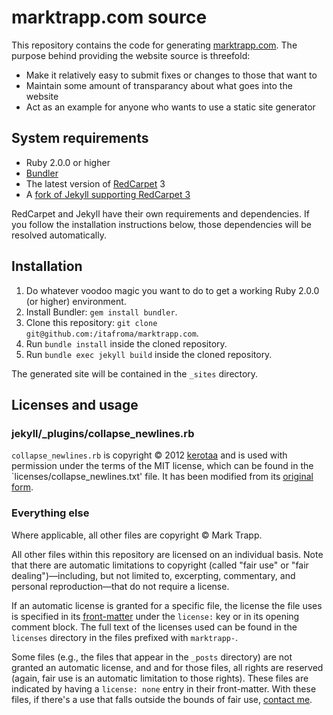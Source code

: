 # marktrapp.com source

This repository contains the code for generating [marktrapp.com][1]. The purpose behind providing the website source is threefold:

* Make it relatively easy to submit fixes or changes to those that want to
* Maintain some amount of transparancy about what goes into the website
* Act as an example for anyone who wants to use a static site generator

## System requirements

* Ruby 2.0.0 or higher
* [Bundler][2]
* The latest version of [RedCarpet][3] 3
* A [fork of Jekyll supporting RedCarpet 3][4]

RedCarpet and Jekyll have their own requirements and dependencies. If you follow the installation instructions below, those dependencies will be resolved automatically.

## Installation

1. Do whatever voodoo magic you want to do to get a working Ruby 2.0.0 (or higher) environment.
2. Install Bundler: `gem install bundler`.
3. Clone this repository: `git clone git@github.com:/itafroma/marktrapp.com`.
4. Run `bundle install` inside the cloned repository.
5. Run `bundle exec jekyll build` inside the cloned repository.

The generated site will be contained in the `_sites` directory.

## Licenses and usage

### jekyll/_plugins/collapse_newlines.rb

`collapse_newlines.rb` is copyright © 2012 [kerotaa][5] and is used with permission under the terms of the MIT license, which can be found in the `licenses/collapse_newlines.txt' file. It has been modified from its [original form][6].

### Everything else

Where applicable, all other files are copyright © Mark Trapp.

All other files within this repository are licensed on an individual basis. Note that there are automatic limitations to copyright (called "fair use" or "fair dealing")—including, but not limited to, excerpting, commentary, and personal reproduction—that do not require a license.

If an automatic license is granted for a specific file, the license the file uses is specified in its [front-matter][10] under the `license:` key or in its opening comment block. The full text of the licenses used can be found in the `licenses` directory in the files prefixed with `marktrapp-`.

Some files (e.g., the files that appear in the `_posts` directory) are not granted an automatic license, and and for those files, all rights are reserved (again, fair use is an automatic limitation to those rights). These files are indicated by having a `license: none` entry in their front-matter. With these files, if there's a use that falls outside the bounds of fair use, [contact me][11].

[1]: http://marktrapp.com "Mark Trapp’s website"
[2]: http://bundler.io "Bundler website"
[3]: https://github.com/vmg/redcarpet "RedCarpet repository"
[4]: https://github.com/itafroma/jekyll "Forked Jekyll repository supporting RedCarpet 3"
[5]: http://kerotaa.hateblo.jp/ "kerotaa’s website"
[6]: https://gist.github.com/kerotaa/5788650 "kerotaa’s remove-empty-lines-html.rb"
[7]: http://ospublish.constantvzw.org "OSP website"
[8]: http://ospublish.constantvzw.org/foundry/sans-guilt/ "OSP Foundry - Sans Guilt"
[9]: http://downloads.ghostscript.com/public/fonts/ "/public/fonts in Ghostscript’s file repository"
[10]: http://jekyllrb.com/docs/frontmatter/ "Jekyll: Front-matter"
[11]: http://marktrapp.com/contact "Contact Mark Trapp"
